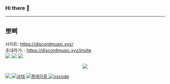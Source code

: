 ### Hi there 👋
-----
## 뽀삐 
사이트: https://discordmusic.xyz/<br>
초대하기: : https://discordmusic.xyz/invite<br>
![](https://koreanbots.dev/api/widget/bots/status/896270994740764684.svg?icon=true&scale=1) 
![](https://koreanbots.dev/api/widget/bots/servers/896270994740764684.svg?icon=true&scale=1) 
![](https://koreanbots.dev/api/widget/bots/votes/896270994740764684.svg?icon=true&scale=1)
<p align="center">
    <a href="https://github.com/lia1324/">
        <img src="https://github-readme-stats.vercel.app/api?username=lia1324&show_icons=true&theme=dark" /
    </a>
</p>
    
![](https://komarev.com/ghpvc/?username=lia1324&style=flat-square)
![상태](https://dev.discordprofiles.me/badge/status/353382954577297408?style=flat-square)
![플레이중](https://dev.discordprofiles.me/badge/playing/353382954577297408?style=flat-square)
![vscode](https://dev.discordprofiles.me/badge/vscode/353382954577297408?style=flat-square)

